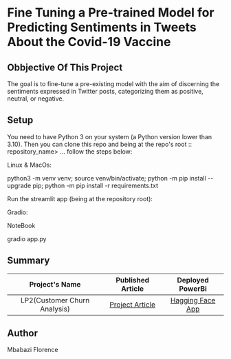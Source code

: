 # Fine Tuning a Pre-trained Model for Predicting Sentiments in Tweets About the Covid-19 Vaccine

## Obbjective Of This Project

The goal is to fine-tune a pre-existing model with the aim of discerning the sentiments expressed in Twitter posts, categorizing them as positive, neutral, or negative.

## Setup

You need to have Python 3 on your system (a Python version lower than 3.10). Then you can clone this repo and being at the repo's root :: repository_name> ... follow the steps below:

Linux & MacOs:

  python3 -m venv venv; source venv/bin/activate; python -m pip install --upgrade pip; python -m pip install -r requirements.txt

Run the streamlit app (being at the repository root):

Gradio:

NoteBook

  gradio app.py

## Summary

 | Project's Name | Published Article  | Deployed PowerBi |
|:--------------:|:--------------:|:--------------:|
| LP2(Customer Churn Analysis)  |[Project Article](https://huggingface.co/spaces/Mbabazi/Covid19_Sentimental_Analysis_App) |    [Hagging Face App](https://huggingface.co/spaces/Mbabazi/Covid19_Sentimental_Analysis_App)|

## Author

Mbabazi Florence
